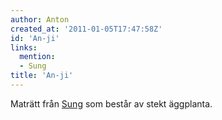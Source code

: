 ```yaml
---
author: Anton
created_at: '2011-01-05T17:47:58Z'
id: 'An-ji'
links:
  mention:
  - Sung
title: 'An-ji'
---
```


Maträtt från [Sung] som består av stekt äggplanta.

  [Sung]: Sung
